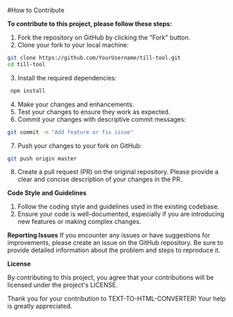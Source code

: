 #How to Contribute

**To contribute to this project, please follow these steps:**

1. Fork the repository on GitHub by clicking the "Fork" button.
2. Clone your fork to your local machine:
```bash 
git clone https://github.com/YourUsername/till-tool.git 
cd till-tool 
```
3. Install the required dependencies:
```bash
 npm install 
 ```

4. Make your changes and enhancements.
5. Test your changes to ensure they work as expected.
6. Commit your changes with descriptive commit messages:
```bash
git commit -m "Add feature or fix issue" 
```

7. Push your changes to your fork on GitHub:
```bash 
git push origin master 
```
8. Create a pull request (PR) on the original repository. 
Please provide a clear and concise description of your changes in the PR.

**Code Style and Guidelines**
1. Follow the coding style and guidelines used in the existing codebase.
2. Ensure your code is well-documented, especially if you are introducing new features or making complex changes.

**Reporting Issues**
If you encounter any issues or have suggestions for improvements, please create an issue on the GitHub repository. Be sure to provide detailed information about the problem and steps to reproduce it.

**License**  

By contributing to this project, you agree that your contributions will be licensed under the project's LICENSE.

Thank you for your contribution to TEXT-TO-HTML-CONVERTER! Your help is greatly appreciated.
